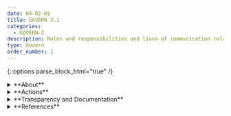 ```yaml
---
date: 04-02-01
title: GOVERN 2.1
categories:
  - GOVERN-2 
description: Roles and responsibilities and lines of communication related to mapping, measuring, and managing AI risks are clear to individuals and teams throughout the organization, and documented.
type: Govern
order_number: 1
---
```

{::options parse_block_html="true" /}


<details>
<summary markdown="span">**About**</summary>
<br>
The development of a risk-aware organizational culture starts with the definition of responsibilities. Under ideal risk management settings, oversight professionals are independent from model developers and report through risk management functions or directly to executives, countering implicit biases such as groupthink. This creates a firewall between technology development and risk management functions, so efforts cannot be easily bypassed or ignored.

Facilitating a culture where AI system design and implementation decisions can be questioned and course-corrected by empowered stakeholders provides organizations with tools to anticipate and effectively manage risks before they materialize.

</details>

<details>
<summary markdown="span">**Actions**</summary>
* Establish policies that define the AI risk management roles and responsibilities for positions directly and indirectly related to AI systems, including, but not limited to
    * Boards of directors or advisory committees
    * Senior management
    * AI audit functions
    * Product management
    * Project management
    * AI design
    * AI development
    * Human-AI interaction
    * AI testing and evaluation
    * AI acquisition and procurement
    * Impact assessment functions
    * Oversight functions 
* Establish policies that promote regular communication among AI actors participating in AI risk management efforts.
* Establish policies that separate management of AI system development functions from AI system testing functions, to enable independent course-correction of AI systems.
* Establish policies to identify, increase the transparency of, and prevent conflicts of interest, and to counteract confirmation bias and market incentives that may hinder AI risk management efforts.
</details>

<details>
<summary markdown="span">**Transparency and Documentation**</summary>
<br>
**Organizations can document the following:**
- To what extent has the entity clarified the roles, responsibilities, and delegated authorities to relevant stakeholders?
- Who is ultimately responsible for the decisions of the AI and is this person aware of the intended uses and limitations of the analytic?
- Are the responsibilities of the personnel involved in the various AI governance processes clearly defined?
- What are the roles, responsibilities, and delegation of authorities of personnel involved in the design, development, deployment, assessment and monitoring of the AI system?
- Did your organization implement accountability-based practices in data management and protection (e.g. the PDPA and OECD Privacy Principles)?

**AI Transparency Resources: Govern**
- WEF Model AI Governance Framework Assessment 2020
    - Companion to the Model AI Governance Framework- 2020
- [GAO-21-519SP: AI Accountability Framework for Federal Agencies & Other Entities](https://www.gao.gov/products/gao-21-519sp)

</details>

<details>
<summary markdown="span">**References**</summary>
<br>
Andrew Smith, “Using Artificial Intelligence and Algorithms,” FTC Business Blog (Apr. 8, 2020). [URL](https://www.ftc.gov/news-events/blogs/business-blog/2020/04/using-artificial-intelligence-algorithms)

Off. Superintendent Fin. Inst. Canada, Enterprise-Wide Model Risk Management for Deposit-Taking Institutions, E-23 (Sept. 2017).

Bd. Governors Fed. Rsrv. Sys., Supervisory Guidance on Model Risk Management, SR Letter 11-7 (Apr. 4, 2011).

Off. Comptroller Currency, Comptroller’s Handbook: Model Risk Management (Aug. 2021). [URL](https://www.occ.gov/publications-and-resources/publications/comptrollers-handbook/files/model-risk-management/index-model-risk-management.html)

</details>
